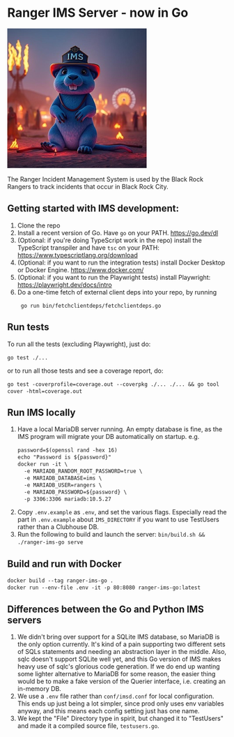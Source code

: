 # Ranger IMS Server - now in Go

![](/gopher.jpeg)

The Ranger Incident Management System is used by the Black Rock Rangers to track incidents
that occur in Black Rock City.

## Getting started with IMS development:

1. Clone the repo
2. Install a recent version of Go. Have `go` on your PATH. https://go.dev/dl
3. (Optional: if you're doing TypeScript work in the repo) install the TypeScript transpiler and have `tsc` on your PATH: https://www.typescriptlang.org/download
4. (Optional: if you want to run the integration tests) install Docker Desktop or Docker Engine. https://www.docker.com/
6. (Optional: if you want to run the Playwright tests) install Playwright: https://playwright.dev/docs/intro
7. Do a one-time fetch of external client deps into your repo, by running
   ```shell
    go run bin/fetchclientdeps/fetchclientdeps.go
   ```

## Run tests

To run all the tests (excluding Playwright), just do:

```shell
go test ./...
```

or to run all those tests and see a coverage report, do:

```shell
go test -coverprofile=coverage.out --coverpkg ./... ./... && go tool cover -html=coverage.out
```

## Run IMS locally

1. Have a local MariaDB server running. An empty database is fine, as the IMS program will
   migrate your DB automatically on startup. e.g.
   ```shell
   password=$(openssl rand -hex 16)
   echo "Password is ${password}"
   docker run -it \
     -e MARIADB_RANDOM_ROOT_PASSWORD=true \
	 -e MARIADB_DATABASE=ims \
	 -e MARIADB_USER=rangers \
	 -e MARIADB_PASSWORD=${password} \
     -p 3306:3306 mariadb:10.5.27
   ```
2. Copy `.env.example` as `.env`, and set the various flags. Especially read the part in
   `.env.example` about `IMS_DIRECTORY` if you want to use TestUsers rather than a Clubhouse DB.
3. Run the following to build and launch the server: `bin/build.sh && ./ranger-ims-go serve`

## Build and run with Docker

```shell
docker build --tag ranger-ims-go .
docker run --env-file .env -it -p 80:8080 ranger-ims-go:latest
```

## Differences between the Go and Python IMS servers

1. We didn't bring over support for a SQLite IMS database, so MariaDB is the only option currently.
   It's kind of a pain supporting two different sets of SQLs statements and needing an abstraction layer
   in the middle. Also, sqlc doesn't support SQLite well yet, and this Go version of IMS makes heavy use
   of sqlc's glorious code generation. If we do end up wanting some lighter alternative to MariaDB for
   some reason, the easier thing would be to make a fake version of the Querier interface, i.e. creating
   an in-memory DB.
2. We use a `.env` file rather than `conf/imsd.conf` for local configuration. This ends up just being a
   lot simpler, since prod only uses env variables anyway, and this means each config setting just has
   one name.
3. We kept the "File" Directory type in spirit, but changed it to "TestUsers" and made it a compiled
   source file, `testusers.go`.
